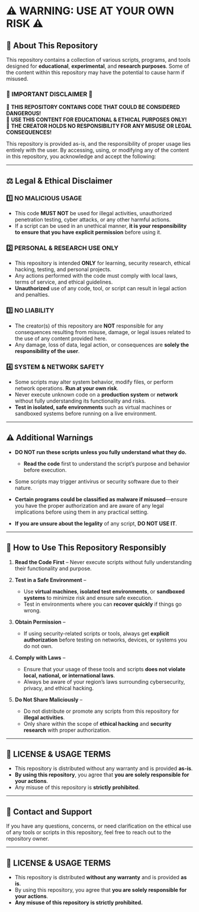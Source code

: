 # ⚠ WARNING: USE AT YOUR OWN RISK ⚠

## 📌 About This Repository
This repository contains a collection of various scripts, programs, and tools designed for **educational**, **experimental**, and **research purposes**. Some of the content within this repository may have the potential to cause harm if misused.

### 🚨 IMPORTANT DISCLAIMER 🚨

🛑 **THIS REPOSITORY CONTAINS CODE THAT COULD BE CONSIDERED DANGEROUS!**  
🛑 **USE THIS CONTENT FOR EDUCATIONAL & ETHICAL PURPOSES ONLY!**  
🛑 **THE CREATOR HOLDS NO RESPONSIBILITY FOR ANY MISUSE OR LEGAL CONSEQUENCES!**

This repository is provided as-is, and the responsibility of proper usage lies entirely with the user. By accessing, using, or modifying any of the content in this repository, you acknowledge and accept the following:

---

## ⚖ Legal & Ethical Disclaimer

### 1️⃣ **NO MALICIOUS USAGE**  
- This code **MUST NOT** be used for illegal activities, unauthorized penetration testing, cyber attacks, or any other harmful actions.
- If a script can be used in an unethical manner, **it is your responsibility to ensure that you have explicit permission** before using it.

### 2️⃣ **PERSONAL & RESEARCH USE ONLY**  
- This repository is intended **ONLY** for learning, security research, ethical hacking, testing, and personal projects.
- Any actions performed with the code must comply with local laws, terms of service, and ethical guidelines.
- **Unauthorized** use of any code, tool, or script can result in legal action and penalties.

### 3️⃣ **NO LIABILITY**  
- The creator(s) of this repository are **NOT** responsible for any consequences resulting from misuse, damage, or legal issues related to the use of any content provided here.
- Any damage, loss of data, legal action, or consequences are **solely the responsibility of the user**.

### 4️⃣ **SYSTEM & NETWORK SAFETY**  
- Some scripts may alter system behavior, modify files, or perform network operations. **Run at your own risk**.
- Never execute unknown code on a **production system** or **network** without fully understanding its functionality and risks.
- **Test in isolated, safe environments** such as virtual machines or sandboxed systems before running on a live environment.

---

## ⚠ Additional Warnings

- **DO NOT run these scripts unless you fully understand what they do.**
  - **Read the code** first to understand the script’s purpose and behavior before execution.
  
- Some scripts may trigger antivirus or security software due to their nature.
  
- **Certain programs could be classified as malware if misused**—ensure you have the proper authorization and are aware of any legal implications before using them in any practical setting.

- **If you are unsure about the legality** of any script, **DO NOT USE IT**.

---

## 🔧 How to Use This Repository Responsibly

1. **Read the Code First** – Never execute scripts without fully understanding their functionality and purpose.
  
2. **Test in a Safe Environment** – 
   - Use **virtual machines**, **isolated test environments**, or **sandboxed systems** to minimize risk and ensure safe execution.
   - Test in environments where you can **recover quickly** if things go wrong.

3. **Obtain Permission** – 
   - If using security-related scripts or tools, always get **explicit authorization** before testing on networks, devices, or systems you do not own.
  
4. **Comply with Laws** – 
   - Ensure that your usage of these tools and scripts **does not violate local, national, or international laws**.
   - Always be aware of your region’s laws surrounding cybersecurity, privacy, and ethical hacking.

5. **Do Not Share Maliciously** – 
   - Do not distribute or promote any scripts from this repository for **illegal activities**.
   - Only share within the scope of **ethical hacking** and **security research** with proper authorization.

---

## 📜 LICENSE & USAGE TERMS

- This repository is distributed without any warranty and is provided **as-is**.
- **By using this repository**, you agree that **you are solely responsible for your actions**.
- Any misuse of this repository is **strictly prohibited**.

---

## 👥 Contact and Support

If you have any questions, concerns, or need clarification on the ethical use of any tools or scripts in this repository, feel free to reach out to the repository owner.

---

## **📜 LICENSE & USAGE TERMS**  
- This repository is distributed **without any warranty** and is provided **as is**.  
- By using this repository, you agree that **you are solely responsible for your actions**.  
- **Any misuse of this repository is strictly prohibited.** 